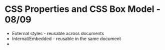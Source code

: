 # CSS Properties and CSS Box Model - 08/09

- External styles - reusable across documents
- Internal/Embedded - reusable in the same document
- 